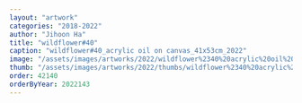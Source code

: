 ```yaml
---
layout: "artwork"
categories: "2018-2022"
author: "Jihoon Ha"
title: "wildflower#40"
caption: "wildflower#40_acrylic oil on canvas_41x53cm_2022"
image: "/assets/images/artworks/2022/wildflower%2340%20acrylic%20oil%20on%20canvas%2041x53cm%202022.jpg"
thumb: "/assets/images/artworks/2022/thumbs/wildflower%2340%20acrylic%20oil%20on%20canvas%2041x53cm%202022.jpg"
order: 42140
orderByYear: 2022143
---
```

